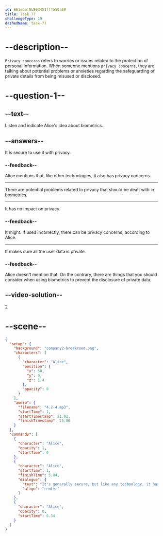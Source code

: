 ```yaml
---
id: 661ebaf8b803451ff4b50a69
title: Task 77
challengeType: 19
dashedName: task-77
---
```


<!-- (Audio) Alice: It's generally secure, but like any technology, it has its challenges and privacy concerns. -->

# --description--

`Privacy concerns` refers to worries or issues related to the protection of personal information. When someone mentions `privacy concerns`, they are talking about potential problems or anxieties regarding the safeguarding of private details from being misused or disclosed.

# --question-1--

## --text--

Listen and indicate Alice's idea about biometrics.

## --answers--

It is secure to use it with privacy.

### --feedback--

Alice mentions that, like other technologies, it also has privacy concerns.

---

There are potential problems related to privacy that should be dealt with in biometrics.

---

It has no impact on privacy.

### --feedback--

It might. If used incorrectly, there can be privacy concerns, according to Alice.

---

It makes sure all the user data is private.

### --feedback--

Alice doesn't mention that. On the contrary, there are things that you should consider when using biometrics to prevent the disclosure of private data.

## --video-solution--

2

# --scene--

```json
{
  "setup": {
    "background": "company2-breakroom.png",
    "characters": [
      {
        "character": "Alice",
        "position": {
          "x": 50,
          "y": 0,
          "z": 1.4
        },
        "opacity": 0
      }
    ],
    "audio": {
      "filename": "4.2-4.mp3",
      "startTime": 1,
      "startTimestamp": 21.02,
      "finishTimestamp": 25.86
    }
  },
  "commands": [
    {
      "character": "Alice",
      "opacity": 1,
      "startTime": 0
    },
    {
      "character": "Alice",
      "startTime": 1,
      "finishTime": 5.84,
      "dialogue": {
        "text": "It's generally secure, but like any technology, it has its challenges and privacy concerns.",
        "align": "center"
      }
    },
    {
      "character": "Alice",
      "opacity": 0,
      "startTime": 6.34
    }
  ]
}
```
